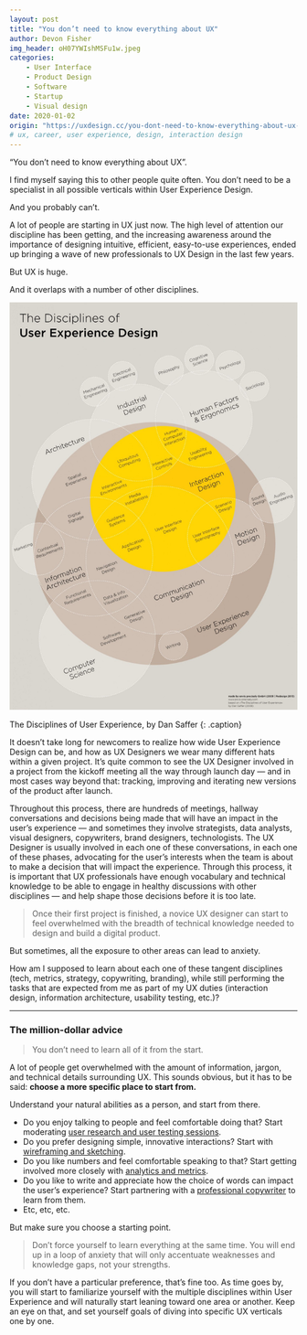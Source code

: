 ```yaml
---
layout: post
title: "You don’t need to know everything about UX"
author: Devon Fisher
img_header: oH07YWIshMSFu1w.jpeg
categories:
    - User Interface
    - Product Design
    - Software
    - Startup
    - Visual design
date: 2020-01-02
origin: "https://uxdesign.cc/you-dont-need-to-know-everything-about-ux-9b7abd686ef0"
# ux, career, user experience, design, interaction design
---
```

“You don’t need to know everything about UX”.

I find myself saying this to other people quite often. You don’t need to be a specialist in all possible verticals within User Experience Design.

And you probably can’t.

A lot of people are starting in UX just now. The high level of attention our discipline has been getting, and the increasing awareness around the importance of designing intuitive, efficient, easy-to-use experiences, ended up bringing a wave of new professionals to UX Design in the last few years.

But UX is huge.

And it overlaps with a number of other disciplines.

![The Disciplines of User Experience, by Dan Saffer](assets/img/devonfisher/RmhfTXG5J9JuXQ.png)

The Disciplines of User Experience, by Dan Saffer
{: .caption}

It doesn’t take long for newcomers to realize how wide User Experience Design can be, and how as UX Designers we wear many different hats within a given project. It’s quite common to see the UX Designer involved in a project from the kickoff meeting all the way through launch day — and in most cases way beyond that: tracking, improving and iterating new versions of the product after launch.

Throughout this process, there are hundreds of meetings, hallway conversations and decisions being made that will have an impact in the user’s experience — and sometimes they involve strategists, data analysts, visual designers, copywriters, brand designers, technologists. The UX Designer is usually involved in each one of these conversations, in each one of these phases, advocating for the user’s interests when the team is about to make a decision that will impact the experience. Through this process, it is important that UX professionals have enough vocabulary and technical knowledge to be able to engage in healthy discussions with other disciplines — and help shape those decisions before it is too late.

> Once their first project is finished, a novice UX designer can start to feel overwhelmed with the breadth of technical knowledge needed to design and build a digital product.

But sometimes, all the exposure to other areas can lead to anxiety.

How am I supposed to learn about each one of these tangent disciplines (tech, metrics, strategy, copywriting, branding), while still performing the tasks that are expected from me as part of my UX duties (interaction design, information architecture, usability testing, etc.)?

* * *

### The million-dollar advice

> You don’t need to learn all of it from the start.

A lot of people get overwhelmed with the amount of information, jargon, and technical details surrounding UX. This sounds obvious, but it has to be said: **choose a more specific place to start from.**

Understand your natural abilities as a person, and start from there.

- Do you enjoy talking to people and feel comfortable doing that? Start moderating [user research and user testing sessions](https://uxdesign.cc/user-research-and-user-testing-for-ux/home "User Research and User Testing collection").
- Do you prefer designing simple, innovative interactions? Start with [wireframing and sketching](https://uxdesign.cc/ux-tools-c2597a005a4e "UX Tools for Wireframing and Prototyping").
- Do you like numbers and feel comfortable speaking to that? Start getting involved more closely with [analytics and metrics](https://uxdesign.cc/start-with-a-story-and-end-with-the-metrics-902a67fc83 "Start with a story, and end with the metrics").
- Do you like to write and appreciate how the choice of words can impact the user’s experience? Start partnering with a [professional copywriter](https://uxdesign.cc/storyframes-before-wireframes-starting-designs-in-the-text-editor-ec69db78e6e4 "Storyframes before wireframes") to learn from them.
- Etc, etc, etc.

But make sure you choose a starting point.

> Don’t force yourself to learn everything at the same time. You will end up in a loop of anxiety that will only accentuate weaknesses and knowledge gaps, not your strengths.

If you don’t have a particular preference, that’s fine too. As time goes by, you will start to familiarize yourself with the multiple disciplines within User Experience and will naturally start leaning toward one area or another. Keep an eye on that, and set yourself goals of diving into specific UX verticals one by one.